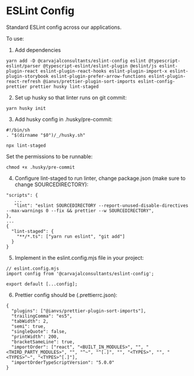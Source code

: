 # ESLint Config

Standard ESLint config across our applications.

To use:

 1. Add dependencies
```
yarn add -D @carvajalconsultants/eslint-config eslint @typescript-eslint/parser @typescript-eslint/eslint-plugin @eslint/js eslint-plugin-react eslint-plugin-react-hooks eslint-plugin-import-x eslint-plugin-storybook eslint-plugin-prefer-arrow-functions eslint-plugin-react-refresh @ianvs/prettier-plugin-sort-imports eslint-config-prettier prettier husky lint-staged
```

2. Set up husky so that linter runs on git commit:

```
yarn husky init
```

3. Add husky config in .husky/pre-commit:

```
#!/bin/sh
. "$(dirname "$0")/_/husky.sh"

npx lint-staged
```

Set the permissions to be runnable:
```
chmod +x .husky/pre-commit
```

4. Configure lint-staged to run linter, change package.json (make sure to change SOURCEDIRECTORY):

```
"scripts": {
   ...
   "lint": "eslint SOURCEDIRECTORY --report-unused-disable-directives --max-warnings 0 --fix && prettier --w SOURCEDIRECTORY",
},
...
{
  "lint-staged": {
    "**/*.ts": ["yarn run eslint", "git add"]
  }
}
```

5. Implement in the eslint.config.mjs file in your project:

```
// eslint.config.mjs
import config from '@carvajalconsultants/eslint-config';

export default [...config];
```

6. Prettier config should be (.prettierrc.json):

```
{
  "plugins": ["@ianvs/prettier-plugin-sort-imports"],
  "trailingComma": "es5",
  "tabWidth": 2,
  "semi": true,
  "singleQuote": false,
  "printWidth": 200,
  "bracketSameLine": true,
  "importOrder": ["react", "<BUILT_IN_MODULES>", "", "<THIRD_PARTY_MODULES>", "", "^~", "^[.]", "", "<TYPES>", "", "<TYPES>^~", "<TYPES>^[.]"],
  "importOrderTypeScriptVersion": "5.0.0"
}
```
